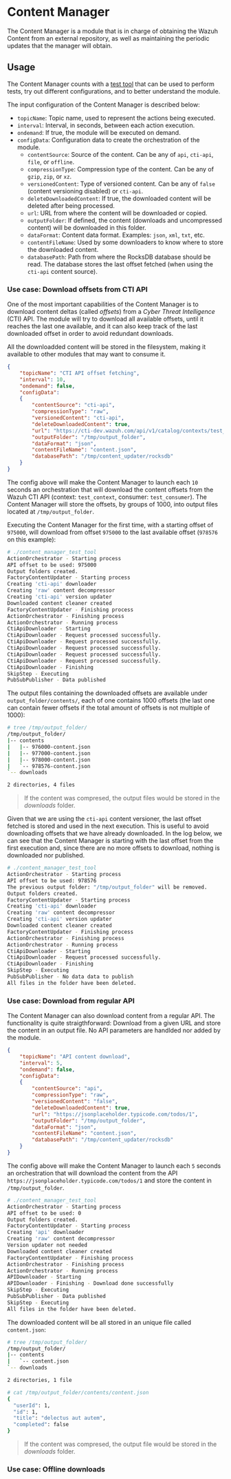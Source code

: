 # Content Manager

The Content Manager is a module that is in charge of obtaining the Wazuh Content from an external repository, as well as maintaining the periodic updates that the manager will obtain.

## Usage

The Content Manager counts with a [test tool](./testtool/main.cpp) that can be used to perform tests, try out different configurations, and to better understand the module.

The input configuration of the Content Manager is described below:

- `topicName`: Topic name, used to represent the actions being executed.
- `interval`: Interval, in seconds, between each action execution.
- `ondemand`: If true, the module will be executed on demand.
- `configData`: Configuration data to create the orchestration of the module.
  + `contentSource`: Source of the content. Can be any of `api`, `cti-api`, `file`, or `offline`.
  + `compressionType`: Compression type of the content. Can be any of `gzip`, `zip`, or `xz`.
  + `versionedContent`: Type of versioned content. Can be any of `false` (content versioning disabled) or `cti-api`.
  + `deleteDownloadedContent`: If true, the downloaded content will be deleted after being processed.
  + `url`: URL from where the content will be downloaded or copied.
  + `outputFolder`: If defined, the content (downloads and uncompressed content) will be downloaded in this folder.
  + `dataFormat`: Content data format. Examples: `json`, `xml`, `txt`, etc.
  + `contentFileName`: Used by some downloaders to know where to store the downloaded content.
  + `databasePath`: Path from where the RocksDB database should be read. The database stores the last offset fetched (when using the `cti-api` content source).

### Use case: Download offsets from CTI API

One of the most important capabilities of the Content Manager is to download content deltas (called _offsets_) from a _Cyber Threat Intelligence_ (CTI) API. The module will try to download all available offsets, until it reaches the last one available, and it can also keep track of the last downloaded offset in order to avoid redundant downloads. 

All the downloadded content will be stored in the filesystem, making it available to other modules that may want to consume it.

```json
{
    "topicName": "CTI API offset fetching",
    "interval": 10,
    "ondemand": false,
    "configData":
    {
        "contentSource": "cti-api",
        "compressionType": "raw",
        "versionedContent": "cti-api",
        "deleteDownloadedContent": true,
        "url": "https://cti-dev.wazuh.com/api/v1/catalog/contexts/test_context/consumers/test_consumer",
        "outputFolder": "/tmp/output_folder",
        "dataFormat": "json",
        "contentFileName": "content.json",
        "databasePath": "/tmp/content_updater/rocksdb"
    }
}
```

The config above will make the Content Manager to launch each `10` seconds an orchestration that will download the content offsets from the Wazuh CTI API (context: `test_context`, consumer: `test_consumer`). The Content Manager will store the offsets, by groups of 1000, into output files located at `/tmp/output_folder`.

Executing the Content Manager for the first time, with a starting offset of `975000`, will download from offset `975000` to the last available offset (`978576` on this example):

```bash
# ./content_manager_test_tool 
ActionOrchestrator - Starting process
API offset to be used: 975000
Output folders created.
FactoryContentUpdater - Starting process
Creating 'cti-api' downloader
Creating 'raw' content decompressor
Creating 'cti-api' version updater
Downloaded content cleaner created
FactoryContentUpdater - Finishing process
ActionOrchestrator - Finishing process
ActionOrchestrator - Running process
CtiApiDownloader - Starting
CtiApiDownloader - Request processed successfully.
CtiApiDownloader - Request processed successfully.
CtiApiDownloader - Request processed successfully.
CtiApiDownloader - Request processed successfully.
CtiApiDownloader - Request processed successfully.
CtiApiDownloader - Finishing
SkipStep - Executing
PubSubPublisher - Data published
```

The output files containing the downloaded offsets are available under `output_folder/contents/`, each of one contains 1000 offsets (the last one can contain fewer offsets if the total amount of offsets is not multiple of 1000):

```bash
# tree /tmp/output_folder/
/tmp/output_folder/
|-- contents
|   |-- 976000-content.json
|   |-- 977000-content.json
|   |-- 978000-content.json
|   `-- 978576-content.json
`-- downloads

2 directories, 4 files
```

> If the content was compresed, the output files would be stored in the _downloads_ folder.

Given that we are using the `cti-api` content versioner, the last offset fetched is stored and used in the next execution. This is useful to avoid downloading offsets that we have already downloaded. In the log below, we can see that the Content Manager is starting with the last offset from the first execution and, since there are no more offsets to download, nothing is downloaded nor published.

```bash
# ./content_manager_test_tool
ActionOrchestrator - Starting process
API offset to be used: 978576
The previous output folder: "/tmp/output_folder" will be removed.
Output folders created.
FactoryContentUpdater - Starting process
Creating 'cti-api' downloader
Creating 'raw' content decompressor
Creating 'cti-api' version updater
Downloaded content cleaner created
FactoryContentUpdater - Finishing process
ActionOrchestrator - Finishing process
ActionOrchestrator - Running process
CtiApiDownloader - Starting
CtiApiDownloader - Request processed successfully.
CtiApiDownloader - Finishing
SkipStep - Executing
PubSubPublisher - No data data to publish
All files in the folder have been deleted.
```

### Use case: Download from regular API

The Content Manager can also download content from a regular API. The functionality is quite straigthforward: Download from a given URL and store the content in an output file. No API parameters are handlded nor added by the module.

```json
{
    "topicName": "API content download",
    "interval": 5,
    "ondemand": false,
    "configData":
    {
        "contentSource": "api",
        "compressionType": "raw",
        "versionedContent": "false",
        "deleteDownloadedContent": true,
        "url": "https://jsonplaceholder.typicode.com/todos/1",
        "outputFolder": "/tmp/output_folder",
        "dataFormat": "json",
        "contentFileName": "content.json",
        "databasePath": "/tmp/content_updater/rocksdb"
    }
}
```

The config above will make the Content Manager to launch each `5` seconds an orchestration that will download the content from the API `https://jsonplaceholder.typicode.com/todos/1` and store the content in `/tmp/output_folder`.


```bash
# ./content_manager_test_tool
ActionOrchestrator - Starting process
API offset to be used: 0
Output folders created.
FactoryContentUpdater - Starting process
Creating 'api' downloader
Creating 'raw' content decompressor
Version updater not needed
Downloaded content cleaner created
FactoryContentUpdater - Finishing process
ActionOrchestrator - Finishing process
ActionOrchestrator - Running process
APIDownloader - Starting
APIDownloader - Finishing - Download done successfully
SkipStep - Executing
PubSubPublisher - Data published
SkipStep - Executing
All files in the folder have been deleted.
```

The downloaded content will be all stored in an unique file called `content.json`:

```bash
# tree /tmp/output_folder/  
/tmp/output_folder/
|-- contents
|   `-- content.json
`-- downloads

2 directories, 1 file
```

```bash
# cat /tmp/output_folder/contents/content.json 
{
  "userId": 1,
  "id": 1,
  "title": "delectus aut autem",
  "completed": false
}
```

> If the content was compresed, the output file would be stored in the _downloads_ folder.

### Use case: Offline downloads
